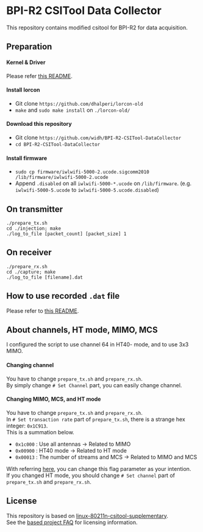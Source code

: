 # BPI-R2 CSITool Data Collector

This repository contains modified csitool for BPI-R2 for data acquisition.  

## Preparation
#### Kernel & Driver
Please refer [this README](https://github.com/widh/BPI-R2-CSITool-Kernel#readme).  

#### Install lorcon
+ Git clone `https://github.com/dhalperi/lorcon-old`  
+ `make` and `sudo make install` on `./lorcon-old/`  

#### Download this repository
+ Git clone `https://github.com/widh/BPI-R2-CSITool-DataCollector`  
+ `cd BPI-R2-CSITool-DataCollector`

#### Install firmware
+ `sudo cp firmware/iwlwifi-5000-2.ucode.sigcomm2010 /lib/firmware/iwlwifi-5000-2.ucode`  
+ Append `.disabled` on all `iwlwifi-5000-*.ucode` on `/lib/firmware`. (e.g. `iwlwifi-5000-5.ucode` to `iwlwifi-5000-5.ucode.disabled`)  

## On transmitter
```
./prepare_tx.sh
cd ./injection; make
./log_to_file [packet_count] [packet_size] 1
```

## On receiver
```
./prepare_rx.sh
cd ./capture; make
./log_to_file [filename].dat
```

## How to use recorded `.dat` file
Please refer to [this README](https://github.com/widh/15na-tools#readme).  

## About channels, HT mode, MIMO, MCS
I configured the script to use channel 64 in HT40- mode, and to use 3x3 MIMO.  

#### Changing channel
You have to change `prepare_tx.sh` and `prepare_rx.sh`.  
By simply change `# Set Channel` part, you can easily change channel.  

#### Changing MIMO, MCS, and HT mode
You have to change `prepare_tx.sh` and `prepare_rx.sh`.  
In `# Set transaction rate` part of `prepare_tx.sh`, there is a strange hex integer: `0x1C913`.  
This is a summation below.  

+ `0x1c000` : Use all antennas → Related to MIMO  
+ `0x00900` : HT40 mode → Related to HT mode  
+ `0x00013` : The number of streams and MCS → Related to MIMO and MCS  

With referring [here](https://github.com/widh/BPI-R2-CSITool-Kernel/blob/master/drivers/net/wireless/iwlwifi/dvm/commands.h#L245-L333), you can change this flag parameter as your intention.  
If you changed HT mode, you should change `# Set channel` part of `prepare_tx.sh` and `prepare_rx.sh`.  

## License
This repository is based on [linux-80211n-csitool-supplementary](http://github.com/dhalperi/linux-80211n-csitool-supplementary).  
See the [based project FAQ](http://dhalperi.github.io/linux-80211n-csitool/faq.html) for licensing information.  

